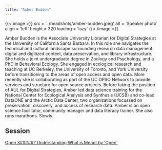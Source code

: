 ```yaml
---
title: "Amber Budden"
---
```


{{< image >}}
src = '../headshots/amber-budden.jpeg'
alt = 'Speaker photo'
align = 'left'
height = 320
loading = 'lazy'
{{< /image >}}

Amber Budden is the Associate University Librarian for Digital Strategies at the University of California Santa Barbara.
In this role she navigates the technical and cultural landscape surrounding research data management, digital and digitized content, data preservation, and library infrastructure. She holds a joint undergraduate degree in Zoology and Psychology, and a PhD in Behavioral Ecology.
She engaged in ecological research and teaching at UC Berkeley, the University of Toronto, and York University before transitioning to the areas of open access and open data.
More recently she is collaborating as part of the UC OPSO Network to provide services and structure for open source projects.
Before taking the position of AUL for Digital Strategies, Amber led data science training for the National Center for Ecological Analysis and Synthesis (UCSB) and co-lead DataONE and the Arctic Data Center, two organizations focussed on preservation, discovery, and access of research data.
Amber is an open science facilitator, community manager and data literacy trainer.
She also runs marathons.
Slowly.

## Session

[Open S#####? Understanding What is Meant by 'Open'](../sessions/what-is-open.md)
